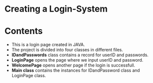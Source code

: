 # Creating a Login-System

# Contents
* This is a login page created in JAVA.
* The project is divided into four classes in different files.
* **IDandPasswords** class contains a record for userID and passwords.
* **LoginPage** opens the page where we input userID and password.
* **WelcomePage** opens another page if the login is successfull.
* **Main class** contains the instances for IDandPassword class and LoginPage class.




